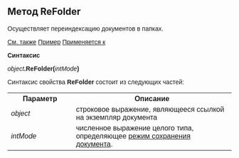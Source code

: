 ﻿<html>
<head>
    <title>Document\ReFolder</title>
    <link rel="stylesheet" href="../../../common.css" />
    <style>
        p, h1, table{font-family:Arial;
                    }
        .auto-style1 {
            height: 23px;
        }
    </style>
</head>
<body>
     <h2>Метод ReFolder</h2>
    <p>
       Осуществляет переиндексацию документов в папках.
    </p>
    <p>
        <a href="../Asdoc.html">См. также</a> <u>Пример</u> <a href="../Asdoc.html">Применяется к</a>
    </p>
    <p>
       <strong>Синтаксис</strong>
    </p>
    <p>
       <em>object</em><strong>.ReFolder(</strong><em>intMode</em><strong>)</strong>
    </p>
    <p>
       Синтаксис свойства <strong>ReFolder</strong> состоит из следующих частей:
    </p>
    <table>
        <tr>
            <th width="29%">Параметр</th>
            <th width="71%">Описание</th> 
        </tr>
        <tr>
            <td width="29%"><em>object</em></td>
            <td width="71%">строковое выражение, являющееся ссылкой на экземпляр документа</td>
        </tr>
        <tr>
            <td width="29%" class="auto-style1"><em>intMode</em></td>
            <td width="71%" class="auto-style1">численное выражение целого типа, определяющее <a href="Mode.html">режим сохранения документа</a>.</td>
        </tr>
    </table>
    <br>
</body>
</html>